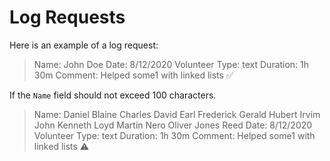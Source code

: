 # Log Requests

Here is an example of a log request:

> Name: John Doe
> Date: 8/12/2020
> Volunteer Type: text
> Duration: 1h 30m
> Comment: Helped some1 with linked lists
✅

If the `Name` field should not exceed 100 characters.

> Name: Daniel Blaine Charles David Earl Frederick Gerald Hubert Irvim John Kenneth Loyd Martin Nero Oliver Jones Reed
> Date: 8/12/2020
> Volunteer Type: text
> Duration: 1h 30m
> Comment: Helped some1 with linked lists
⚠️

